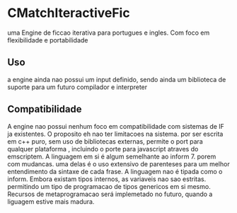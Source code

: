 # CMatchIteractiveFic
uma Engine de ficcao iterativa para portugues e ingles. Com foco em flexibilidade e portabilidade

## Uso
 a engine ainda nao possui um input definido, sendo ainda um biblioteca de suporte para um futuro compilador e interpreter
 
 
## Compatibilidade
A engine nao possui nenhum foco em compatibilidade com sistemas de IF ja existentes. O proposito eh nao ter limitacoes na sistema. por ser escrita em c++ puro, sem uso de bibliotecas externas, permite o port para qualquer plataforma , incluindo o porte para javascript atraves do emscriptem.
A linguagem em si é algum semelhante ao inform 7. porem com mudancas. uma delas é o uso extensivo de parenteses para um melhor entendimento da sintaxe de cada frase. 
A linguagem nao é tipada como o inform. Embora existam tipos internos, as variaveis nao sao estritas. permitindo um tipo de programacao de tipos  genericos em si mesmo.  Recursos de metaprogramacao será implemetado no futuro, quando a liguagem estive mais madura.
